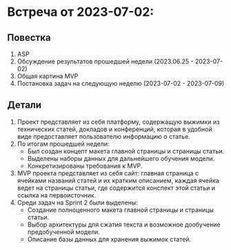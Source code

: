 # Встреча от 2023-07-02:
## Повестка
1. ASP
2. Обсуждение результатов прошедшей недели (2023.06.25 - 2023-07-02)
3. Общая картина MVP
4. Постановка задач на следующую неделю (2023-07-02 - 2023-07-09)

## Детали
1. Проект представляет из себя платформу, содержащую выжимки из технических статей, докладов и конференций, которая в удобной виде предоставляет пользователю информацию о статье.
2. По итогам прошедшей недели:
    - Был создан концепт макета главной страницы и страницы статьи.
    - Выделены наборы данных для дальнейшего обучения модели.
    - Конкретизированы требования к MVP.
4. MVP проекта представляет из себя сайт: главная страница с ячейками названий статей и их кратким описанием, каждая ячейка ведет на страницы статьи, где содержится конспект этой статьи и ссылка на первоисточник.
5. Среди задач на Sprint 2 были выделены:
    - Создание полноценного макета главной страницы и страницы статьи.
    - Выбор архитектуры для сжатия текста и возможное дообучение предобученной модели.
    - Описание базы данных для хранения выжимок статей.
